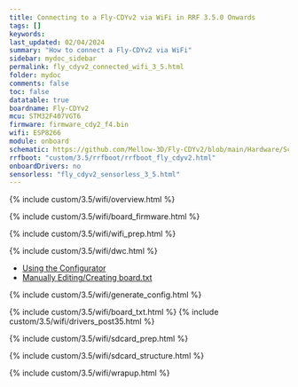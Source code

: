 ```yaml
---
title: Connecting to a Fly-CDYv2 via WiFi in RRF 3.5.0 Onwards
tags: []
keywords: 
last_updated: 02/04/2024
summary: "How to connect a Fly-CDYv2 via WiFi"
sidebar: mydoc_sidebar
permalink: fly_cdyv2_connected_wifi_3_5.html
folder: mydoc
comments: false
toc: false
datatable: true
boardname: Fly-CDYv2
mcu: STM32F407VGT6
firmware: firmware_cdy2_f4.bin
wifi: ESP8266
module: onboard
schematic: https://github.com/Mellow-3D/Fly-CDYv2/blob/main/Hardware/Schematic.pdf
rrfboot: "custom/3.5/rrfboot/rrfboot_fly_cdyv2.html"
onboardDrivers: no
sensorless: "fly_cdyv2_sensorless_3_5.html"
---
```


{% include custom/3.5/wifi/overview.html %}

{% include custom/3.5/wifi/board_firmware.html %}

{% include custom/3.5/wifi/wifi_prep.html %}

{% include custom/3.5/wifi/dwc.html %}

<ul id="profileTabs" class="nav nav-tabs">
    <li class="active"><a class="noCrossRef" href="#generate" data-toggle="tab">Using the Configurator</a></li>
    <li><a class="noCrossRef" href="#manualpost35" data-toggle="tab">Manually Editing/Creating board.txt</a></li>
</ul>
  <div class="tab-content">
<div role="tabpanel" class="tab-pane active" id="generate" markdown="1">

{% include custom/3.5/wifi/generate_config.html %}

</div>

<div role="tabpanel" class="tab-pane" id="manualpost35" markdown="1">

{% include custom/3.5/wifi/board_txt.html %}
{% include custom/3.5/wifi/drivers_post35.html %}

</div>

</div>

{% include custom/3.5/wifi/sdcard_prep.html %}

{% include custom/3.5/wifi/sdcard_structure.html %}

{% include custom/3.5/wifi/wrapup.html %}
